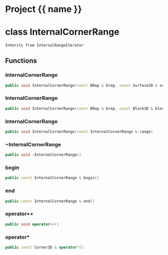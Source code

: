 <script setup>
import {useRoute} from 'vitepress'
const {path} = useRoute()
const tokens = path.split('/')
const words = tokens[2].split('-');
for (let i = 0; i < words.length; i++) {
    words[i] = words[i].charAt(0).toUpperCase() + words[i].slice(1);
    words[i] = words[i].replace('geode', 'Geode')
}
const name = words.join('-');
</script>
# Project {{ name }}

# class InternalCornerRange


```cpp
Inherits from InternalRangeIterator
```



## Functions

### InternalCornerRange

```cpp
public void InternalCornerRange(const BRep & brep, const Surface3D & surface)
```


### InternalCornerRange

```cpp
public void InternalCornerRange(const BRep & brep, const Block3D & block)
```


### InternalCornerRange

```cpp
public void InternalCornerRange(const InternalCornerRange & range)
```


### ~InternalCornerRange

```cpp
public void ~InternalCornerRange()
```


### begin

```cpp
public const InternalCornerRange & begin()
```


### end

```cpp
public const InternalCornerRange & end()
```


### operator++

```cpp
public void operator++()
```


### operator*

```cpp
public const Corner3D & operator*()
```




